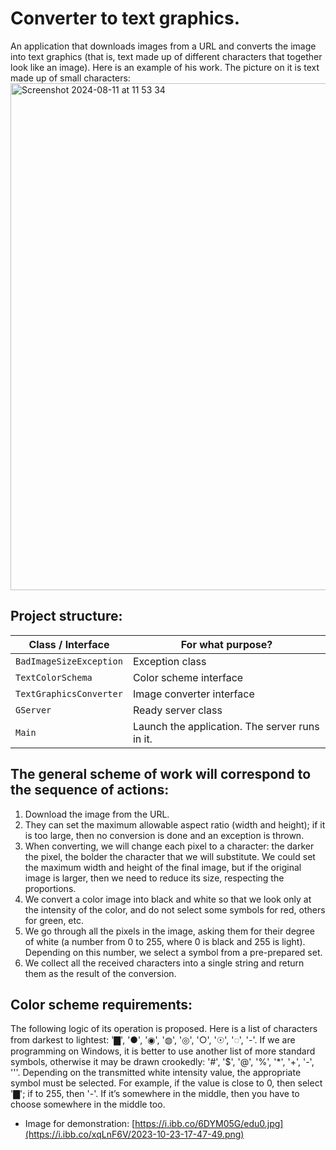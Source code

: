 # Converter to text graphics.

An application that downloads images from a URL and converts the image into text graphics (that is, text made up of different characters that together look like an image). Here is an example of his work. The picture on it is text made up of small characters:
<img width="811" alt="Screenshot 2024-08-11 at 11 53 34" src="https://github.com/user-attachments/assets/28ffeec0-e6e8-4dd2-9397-0c9e359c5b00">



## Project structure:

| Class / Interface      | For what purpose? |
| ----------- | ----------- |
| `BadImageSizeException`      | Exception class       |
| `TextColorSchema`   | Color scheme interface        |
| `TextGraphicsConverter`   | Image converter interface        |
| `GServer`   | Ready server class        |
| `Main`   | Launch the application. The server runs in it.        |


## The general scheme of work will correspond to the sequence of actions:

1. Download the image from the URL.
2. They can set the maximum allowable aspect ratio (width and height); if it is too large, then no conversion is done and an exception is thrown.
3. When converting, we will change each pixel to a character: the darker the pixel, the bolder the character that we will substitute. We could set the maximum width and height of the final image, but if the original image is larger, then we need to reduce its size, respecting the proportions.
4. We convert a color image into black and white so that we look only at the intensity of the color, and do not select some symbols for red, others for green, etc.
1. We go through all the pixels in the image, asking them for their degree of white (a number from 0 to 255, where 0 is black and 255 is light). Depending on this number, we select a symbol from a pre-prepared set.
1. We collect all the received characters into a single string and return them as the result of the conversion.


## Color scheme requirements:

The following logic of its operation is proposed. Here is a list of characters from darkest to lightest: '▇', '●', '◉', '◍', '◎', '○', '☉', '◌', '-'. If we are programming on Windows, it is better to use another list of more standard symbols, otherwise it may be drawn crookedly: '#', '$', '@', '%', '*', '+', '-', '\''.
Depending on the transmitted white intensity value, the appropriate symbol must be selected. For example, if the value is close to 0, then select '▇'; if to 255, then '-'. If it’s somewhere in the middle, then you have to choose somewhere in the middle too.

* Image for demonstration: [https://i.ibb.co/6DYM05G/edu0.jpg](https://i.ibb.co/xqLnF6V/2023-10-23-17-47-49.png)

